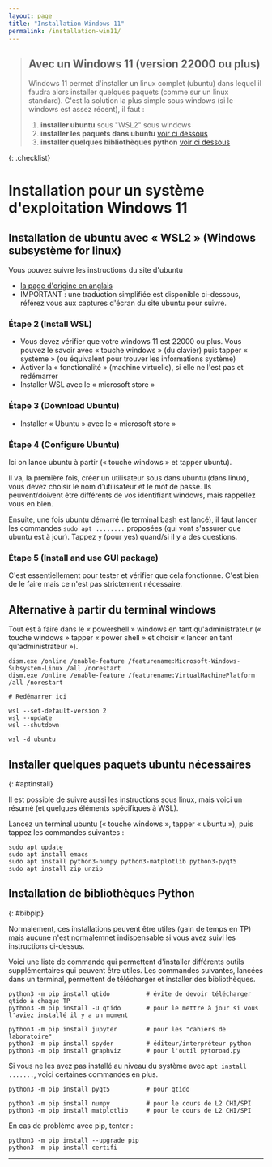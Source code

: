 ```yaml
---
layout: page
title: "Installation Windows 11"
permalink: /installation-win11/
---
```


> ## Avec un Windows 11 (version 22000 ou plus)
> Windows 11 permet d'installer un linux complet (ubuntu) dans lequel il faudra alors installer quelques paquets (comme sur un linux standard).
> C'est la solution la plus simple sous windows (si le windows est assez récent), il faut :
> 
> 1. **installer ubuntu** sous "WSL2" sous windows
> 1. **installer les paquets dans ubuntu** [voir ci dessous](#aptinstall)
> 1. **installer quelques bibliothèques python** [voir ci dessous](#bibpip)
> 
{: .checklist}



# Installation pour un système d'exploitation **Windows 11**

## Installation de ubuntu avec « WSL2 » (Windows subsystème for linux)

Vous pouvez suivre les instructions du site d'ubuntu

- [la page d'origine en anglais](https://ubuntu.com/tutorials/install-ubuntu-on-wsl2-on-windows-11-with-gui-support#1-overview)
- IMPORTANT : une traduction simplifiée est disponible ci-dessous, référez vous aux captures d'écran du site ubuntu pour suivre.

### Étape 2 (Install WSL)

- Vous devez vérifier que votre windows 11 est 22000 ou plus.
  Vous pouvez le savoir avec « touche windows » (du clavier) puis tapper « système » (ou équivalent pour trouver les informations système)
- Activer la « fonctionalité » (machine virtuelle), si elle ne l'est pas et redémarrer
- Installer WSL avec le « microsoft store »

### Étape 3 (Download Ubuntu)

- Installer « Ubuntu » avec le « microsoft store »

### Étape 4 (Configure Ubuntu)

Ici on lance ubuntu à partir (« touche windows » et tapper ubuntu).

Il va, la première fois, créer un utilisateur sous dans ubuntu (dans linux), vous devez choisir le nom d'utilisateur et le mot de passe.
Ils peuvent/doivent être différents de vos identifiant windows, mais rappellez vous en bien.

Ensuite, une fois ubuntu démarré (le terminal bash est lancé), il faut lancer les commandes `sudo apt ........` proposées (qui vont s'assurer que ubuntu est à jour).
Tappez `y` (pour yes) quand/si il y a des questions.

### Étape 5 (Install and use GUI package)

C'est essentiellement pour tester et vérifier que cela fonctionne.
C'est bien de le faire mais ce n'est pas strictement nécessaire.

## Alternative à partir du terminal windows

Tout est à faire dans le « powershell » windows en tant qu'administrateur (« touche windows » tapper « power shell » et choisir « lancer en tant qu'administrateur »).

~~~
dism.exe /online /enable-feature /featurename:Microsoft-Windows-Subsystem-Linux /all /norestart
dism.exe /online /enable-feature /featurename:VirtualMachinePlatform /all /norestart

# Redémarrer ici

wsl --set-default-version 2
wsl --update
wsl --shutdown

wsl -d ubuntu
~~~


## Installer quelques paquets ubuntu nécessaires
{: #aptinstall}

Il est possible de suivre aussi les instructions sous linux, mais voici un résumé (et quelques éléments spécifiques à WSL).

Lancez un terminal ubuntu (« touche windows », tapper « ubuntu »), puis tappez les commandes suivantes :

~~~
sudo apt update
sudo apt install emacs
sudo apt install python3-numpy python3-matplotlib python3-pyqt5
sudo apt install zip unzip
~~~



## Installation de bibliothèques Python
{: #bibpip}

Normalement, ces installations peuvent être utiles (gain de temps en TP) mais aucune n'est normalemnet indispensable si vous avez suivi les instructions ci-dessus.

Voici une liste de commande qui permettent d'installer différents outils supplémentaires qui peuvent être utiles.
Les commandes suivantes, lancées dans un terminal, permettent de télécharger et installer des bibliothèques.

~~~
python3 -m pip install qtido          # évite de devoir télécharger qtido à chaque TP
python3 -m pip install -U qtido       # pour le mettre à jour si vous l'aviez installé il y a un moment

python3 -m pip install jupyter        # pour les "cahiers de laboratoire"
python3 -m pip install spyder         # éditeur/interpréteur python
python3 -m pip install graphviz       # pour l'outil pytoroad.py
~~~

Si vous ne les avez pas installé au niveau du système avec `apt install .......`, voici certaines commandes en plus.

~~~
python3 -m pip install pyqt5          # pour qtido

python3 -m pip install numpy          # pour le cours de L2 CHI/SPI
python3 -m pip install matplotlib     # pour le cours de L2 CHI/SPI
~~~

En cas de problème avec pip, tenter :

~~~
python3 -m pip install --upgrade pip
python3 -m pip install certifi
~~~


-----------------------
